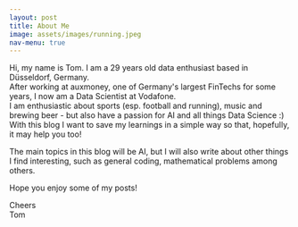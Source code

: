 ```yaml
---
layout: post
title: About Me
image: assets/images/running.jpeg
nav-menu: true
---
```


Hi, my name is Tom. 
I am a 29 years old data enthusiast based in Düsseldorf, Germany. <br>
After working at auxmoney, one of Germany's largest FinTechs for some years, I now am a Data Scientist at Vodafone.<br>
I am enthusiastic about sports (esp. football and running), music and brewing beer - but also have a passion for AI and all things Data Science :) <br>
With this blog I want to save my learnings in a simple way so that, hopefully, it may help you too!

The main topics in this blog will be AI, but I will also write about other things I find interesting, such as general coding, mathematical problems among others.

Hope you enjoy some of my posts!

Cheers <br>
Tom
